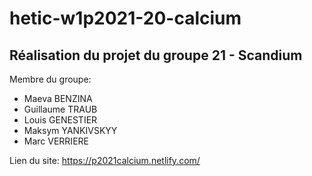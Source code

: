 # hetic-w1p2021-20-calcium

## Réalisation du projet du groupe 21 - Scandium

Membre du groupe: 
* Maeva BENZINA 
* Guillaume TRAUB
* Louis GENESTIER 
* Maksym YANKIVSKYY 
* Marc VERRIERE

Lien du site: https://p2021calcium.netlify.com/
